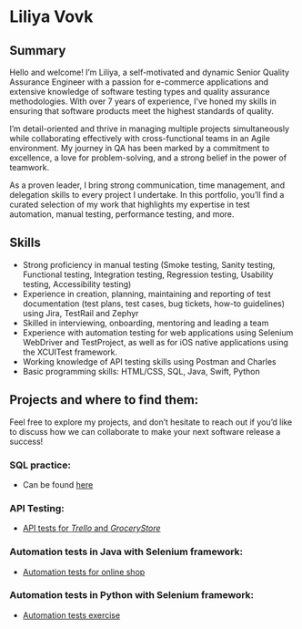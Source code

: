 # Liliya Vovk
## Summary
Hello and welcome! I’m Liliya, a self-motivated and dynamic Senior Quality Assurance Engineer with a passion for e-commerce applications and extensive knowledge of software testing types and quality assurance methodologies. With over 7 years of experience, I’ve honed my skills in ensuring that software products meet the highest standards of quality.

I’m detail-oriented and thrive in managing multiple projects simultaneously while collaborating effectively with cross-functional teams in an Agile environment. My journey in QA has been marked by a commitment to excellence, a love for problem-solving, and a strong belief in the power of teamwork.

As a proven leader, I bring strong communication, time management, and delegation skills to every project I undertake. In this portfolio, you’ll find a curated selection of my work that highlights my expertise in test automation, manual testing, performance testing, and more.

## Skills
* Strong proficiency in manual testing (Smoke testing, Sanity testing, Functional testing, Integration testing, Regression testing, Usability testing, Accessibility testing)
* Experience in creation, planning, maintaining and reporting of test documentation (test plans, test cases, bug tickets, how-to guidelines) using Jira, TestRail and Zephyr
* Skilled in interviewing, onboarding, mentoring and leading a team
* Experience with automation testing for web applications using Selenium WebDriver and TestProject, as well as for iOS native applications using the XCUITest framework.
* Working knowledge of API testing skills using Postman and Charles
* Basic programming skills: HTML/CSS, SQL, Java, Swift, Python

## Projects and where to find them:
Feel free to explore my projects, and don’t hesitate to reach out if you’d like to discuss how we can collaborate to make your next software release a success!

### SQL practice:
* Can be found [here](https://github.com/liliyavovk-17/sql-practice)
  
### API Testing:
* [API tests for *Trello* and *GroceryStore*](https://github.com/liliyavovk-17/api-testing)
  
### Automation tests in Java with Selenium framework:
* [Automation tests for online shop](https://github.com/liliyavovk-17/seleniumJava)

### Automation tests in Python with Selenium framework:
* [Automation tests exercise](https://github.com/liliyavovk-17/LiliyasSeleniumPythonExercise)

